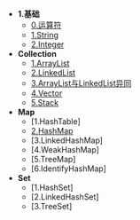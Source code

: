 * **1.基础**
    * [0.运算符](basic/Operator.md)
    * [1.String](basic/String.md)
    * [2.Integer](basic/Integer.md)
* **Collection**
	* [1.ArrayList](collection/ArrayList.md)
	* [2.LinkedList](collection/LinkedList.md)
	* [3.ArrayList与LinkedList异同](collection/ArrayListAndLinkedListDiff.md)
	* [4.Vector](collection/Vector.md)
	* [5.Stack](collection/Stack.md)
* **Map**
	* [1.HashTable]
	* [2.HashMap](map/HashMap.md)
	* [3.LinkedHashMap]
	* [4.WeakHashMap]
	* [5.TreeMap]
	* [6.IdentifyHashMap]
* **Set**
	* [1.HashSet]
	* [2.LinkedHashSet]
	* [3.TreeSet]